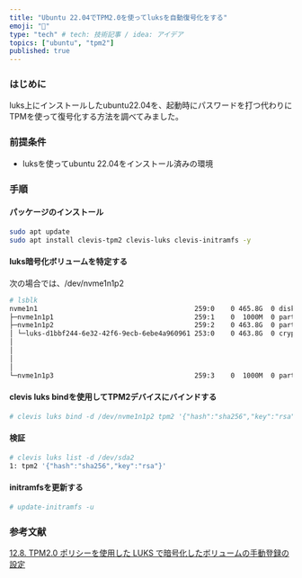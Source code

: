 ```yaml
---
title: "Ubuntu 22.04でTPM2.0を使ってluksを自動復号化をする"
emoji: "🐙"
type: "tech" # tech: 技術記事 / idea: アイデア
topics: ["ubuntu", "tpm2"]
published: true
---
```


### はじめに

luks上にインストールしたubuntu22.04を、起動時にパスワードを打つ代わりにTPMを使って復号化する方法を調べてみました。

### 前提条件

- luksを使ってubuntu 22.04をインストール済みの環境

### 手順

#### パッケージのインストール

```bash
sudo apt update
sudo apt install clevis-tpm2 clevis-luks clevis-initramfs -y
```

#### luks暗号化ボリュームを特定する

次の場合では、/dev/nvme1n1p2

```bash
# lsblk
nvme1n1                                       259:0    0 465.8G  0 disk  
├─nvme1n1p1                                   259:1    0  1000M  0 part  /boot
├─nvme1n1p2                                   259:2    0 463.8G  0 part  
│ └─luks-d1bbf244-6e32-42f6-9ecb-6ebe4a960961 253:0    0 463.8G  0 crypt /run/timeshift/backup
│                                                                        /var/lib/docker/btrfs
│                                                                        /home
│                                                                        /var/snap/firefox/common/host-hunspell
│                                                                        /
└─nvme1n1p3                                   259:3    0  1000M  0 part  

```

#### clevis luks bindを使用してTPM2デバイスにバインドする

```bash
# clevis luks bind -d /dev/nvme1n1p2 tpm2 '{"hash":"sha256","key":"rsa"}'
```

#### 検証

```bash
# clevis luks list -d /dev/sda2
1: tpm2 '{"hash":"sha256","key":"rsa"}'
```

#### initramfsを更新する

```bash
# update-initramfs -u
```

### 参考文献

[12.8. TPM2.0 ポリシーを使用した LUKS で暗号化したボリュームの手動登録の設定](https://access.redhat.com/documentation/ja-jp/red_hat_enterprise_linux/8/html/security_hardening/configuring-manual-enrollment-of-volumes-using-tpm2_configuring-automated-unlocking-of-encrypted-volumes-using-policy-based-decryption
)
